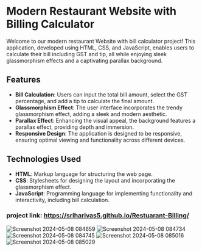 # Modern Restaurant Website with Billing Calculator

Welcome to our modern restaurant Website with bill calculator project! This application, developed using HTML, CSS, and JavaScript, enables users to calculate their bill including GST and tip, all while enjoying sleek glassmorphism effects and a captivating parallax background.

## Features

- **Bill Calculation**: Users can input the total bill amount, select the GST percentage, and add a tip to calculate the final amount.
- **Glassmorphism Effect**: The user interface incorporates the trendy glassmorphism effect, adding a sleek and modern aesthetic.
- **Parallax Effect**: Enhancing the visual appeal, the background features a parallax effect, providing depth and immersion.
- **Responsive Design**: The application is designed to be responsive, ensuring optimal viewing and functionality across different devices.

## Technologies Used

- **HTML**: Markup language for structuring the web page.
- **CSS**: Stylesheets for designing the layout and incorporating the glassmorphism effect.
- **JavaScript**: Programming language for implementing functionality and interactivity, including bill calculation.
### project link: https://sriharivas5.github.io/Restuarant-Billing/
![Screenshot 2024-05-08 084659](https://github.com/Sriharivas5/Restuarant-Billing/assets/155137670/aba75421-ea62-4c6f-8948-881e57b44863)
![Screenshot 2024-05-08 084734](https://github.com/Sriharivas5/Restuarant-Billing/assets/155137670/9b62e2ee-d0a3-47ba-bb07-196b8a8c0e23)
![Screenshot 2024-05-08 084745](https://github.com/Sriharivas5/Restuarant-Billing/assets/155137670/b6124288-24e0-48f7-9acb-50b70f5e5c12)
![Screenshot 2024-05-08 085016](https://github.com/Sriharivas5/Restuarant-Billing/assets/155137670/67228eb4-f3f5-4264-965d-e7e08b171007)
![Screenshot 2024-05-08 085029](https://github.com/Sriharivas5/Restuarant-Billing/assets/155137670/c94f0d3d-5484-4eea-8851-64fd9f89affa)
